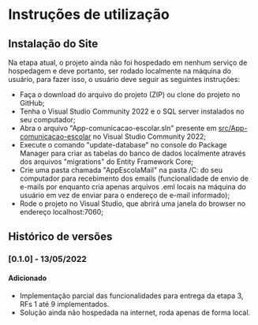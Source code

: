 # Instruções de utilização

## Instalação do Site

Na etapa atual, o projeto ainda não foi hospedado em nenhum serviço de hospedagem e deve portanto, ser rodado localmente na máquina do usuário, para fazer isso, o usuário deve seguir as seguintes instruções:

- Faça o download do arquivo do projeto (ZIP) ou clone do projeto no GitHub;
- Tenha o Visual Studio Community 2022 e o SQL server instalados no seu computador;
- Abra o arquivo "App-comunicacao-escolar.sln" presente em <a href="App-comunicacao-escolar"> src/App-comunicacao-escolar</a> no Visual Studio Community 2022;
- Execute o comando "update-database" no console do Package Manager para criar as tabelas do banco de dados localmente através dos arquivos "migrations" do Entity Framework Core;
- Crie uma pasta chamada "AppEscolaMail" na pasta /C: do seu computador para recebimento dos emails (funcionalidade de envio de e-mails por enquanto cria apenas arquivos .eml locais na máquina do usuário em vez de enviar para o endereço de e-mail informado);
- Rode o projeto no Visual Studio, que abrirá uma janela do browser no endereço localhost:7060;

## Histórico de versões

### [0.1.0] - 13/05/2022
#### Adicionado
- Implementação parcial das funcionalidades para entrega da etapa 3, RFs 1 até 9 implementados.
- Solução ainda não hospedada na internet, roda apenas de forma local.
